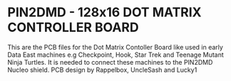 # PIN2DMD - 128x16 DOT MATRIX CONTROLLER BOARD

This are the PCB files for the Dot Matrix Contoller Board like used in early Data East machines 
e.g Checkpoint, Hook, Star Trek and Teenage Mutant Ninja Turtles. It is needed to connect these
machines to the PIN2DMD Nucleo shield. PCB design by Rappelbox, UncleSash and Lucky1



